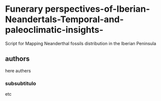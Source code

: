# Funerary perspectives-of-Iberian-Neandertals-Temporal-and-paleoclimatic-insights-
Script for Mapping Neanderthal fossils distribution in the Iberian Peninsula
## authors 
here authers
### subsubtitulo 
etc

